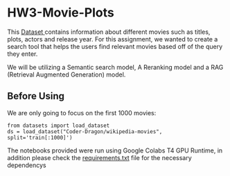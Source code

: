 # HW3-Movie-Plots

This [Dataset ](https://www.kaggle.com/datasets/jrobischon/wikipedia-movie-plots?resource=download) contains information about different movies such as titles, plots, actors and release year. For this assignment, we wanted to create a search tool that helps the users find relevant movies based off of the query they enter.

We will be utilizing a Semantic search model, A Reranking model and a RAG (Retrieval Augmented Generation) model. 

## Before Using

We are only going to focus on the first 1000 movies: 

```
from datasets import load_dataset
ds = load_dataset("Coder-Dragon/wikipedia-movies", split='train[:1000]')
```
The notebooks provided were run using Google Colabs T4 GPU Runtime, in addition please check the [requirements.txt](https://github.com/Jstallard44/HW3-Movie-Plots/blob/main/requirements.txt) file for the necessary dependencys 
